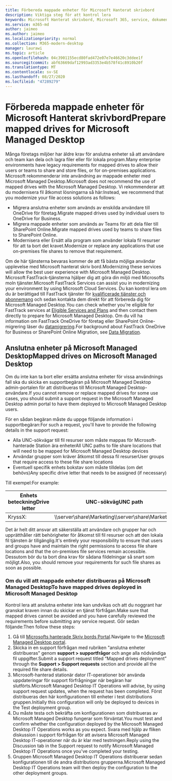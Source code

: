 ```yaml
---
title: Förbereda mappade enheter för Microsoft Hanterat skrivbord
description: Viktiga steg för att kontrol lera
keywords: Microsoft Hanterat skrivbord, Microsoft 365, service, dokumentation
ms.service: m365-md
author: jaimeo
ms.author: jaimeo
ms.localizationpriority: normal
ms.collection: M365-modern-desktop
manager: laurawi
ms.topic: article
ms.openlocfilehash: 04c3901155ecd80fad472e07e7e46620c3ddee1f
ms.sourcegitcommit: abf63669daf12993ad3353e4b578f41c8910b20f
ms.translationtype: MT
ms.contentlocale: sv-SE
ms.lasthandoff: 08/27/2020
ms.locfileid: "47289279"
---
```

#  <a name="prepare-mapped-drives-for-microsoft-managed-desktop"></a><span data-ttu-id="fb821-104">Förbereda mappade enheter för Microsoft Hanterat skrivbord</span><span class="sxs-lookup"><span data-stu-id="fb821-104">Prepare mapped drives for Microsoft Managed Desktop</span></span>

<span data-ttu-id="fb821-105">Många företags miljöer har äldre krav för anslutna enheter så att användare och team kan dela och lagra filer eller för lokala program.</span><span class="sxs-lookup"><span data-stu-id="fb821-105">Many enterprise environments have legacy requirements for mapped drives to allow their users or teams to share and store files, or for on-premises applications.</span></span> <span data-ttu-id="fb821-106">Microsoft rekommenderar inte användning av mappade enheter med Microsoft Managed Desktop.</span><span class="sxs-lookup"><span data-stu-id="fb821-106">Microsoft does not recommend the use of mapped drives with the Microsoft Managed Desktop.</span></span> <span data-ttu-id="fb821-107">Vi rekommenderar att du modernisera fil åtkomst lösningarna så här:</span><span class="sxs-lookup"><span data-stu-id="fb821-107">Instead, we recommend that you modernize your file access solutions as follows:</span></span>
  
- <span data-ttu-id="fb821-108">Migrera anslutna enheter som används av enskilda användare till OneDrive för företag.</span><span class="sxs-lookup"><span data-stu-id="fb821-108">Migrate mapped drives used by individual users to OneDrive for Business.</span></span> 
- <span data-ttu-id="fb821-109">Migrera mappade enheter som används av Teams för att dela filer till SharePoint Online.</span><span class="sxs-lookup"><span data-stu-id="fb821-109">Migrate mapped drives used by teams to share files to SharePoint Online.</span></span> 
- <span data-ttu-id="fb821-110">Modernisera eller Ersätt alla program som använder lokala fil resurser för att ta bort det kravet.</span><span class="sxs-lookup"><span data-stu-id="fb821-110">Modernize or replace any applications that use on-premises file shares to remove that requirement.</span></span>
  
<span data-ttu-id="fb821-111">Om de här tjänsterna bevaras kommer de att få bästa möjliga användar upplevelse med Microsoft hanterat skriv bord.</span><span class="sxs-lookup"><span data-stu-id="fb821-111">Modernizing these services will allow the best user experience with Microsoft Managed Desktop.</span></span> <span data-ttu-id="fb821-112">Microsoft FastTrack-tjänsterna hjälper dig att göra din miljö med Microsofts moln tjänster.</span><span class="sxs-lookup"><span data-stu-id="fb821-112">Microsoft FastTrack Services can assist you in modernizing your environment by using Microsoft Cloud Services.</span></span> <span data-ttu-id="fb821-113">Du kan kontrol lera om du är berättigad till FastTrack tjänster för [kvalificerade tjänster och abonnemang](https://docs.microsoft.com/fasttrack/m365-eligible-services-and-plans) och sedan kontakta dem direkt för att förbereda dig för Microsoft Managed Desktop.</span><span class="sxs-lookup"><span data-stu-id="fb821-113">You can check whether you're eligible for FastTrack services at [Eligible Services and Plans](https://docs.microsoft.com/fasttrack/m365-eligible-services-and-plans) and then contact them directly to prepare for Microsoft Managed Desktop.</span></span> <span data-ttu-id="fb821-114">Om du vill ha information om FastTrack OneDrive för företag eller SharePoint Online-migrering läser du [datamigrering](https://docs.microsoft.com/fasttrack/o365-data-migration).</span><span class="sxs-lookup"><span data-stu-id="fb821-114">For background about FastTrack OneDrive for Business or SharePoint Online Migration, see [Data Migration](https://docs.microsoft.com/fasttrack/o365-data-migration).</span></span>

## <a name="mapped-drives-on-microsoft-managed-desktop"></a><span data-ttu-id="fb821-115">Anslutna enheter på Microsoft Managed Desktop</span><span class="sxs-lookup"><span data-stu-id="fb821-115">Mapped drives on Microsoft Managed Desktop</span></span>
 
<span data-ttu-id="fb821-116">Om du inte kan ta bort eller ersätta anslutna enheter för vissa användnings fall ska du skicka en supportbegäran på Microsoft Managed Desktop admin-portalen för att distribueras till Microsoft Managed Desktop-användare.</span><span class="sxs-lookup"><span data-stu-id="fb821-116">If you cannot remove or replace mapped drives for some use cases, you should submit a support request in the Microsoft Managed Desktop admin portal to have them deployed to Microsoft Managed Desktop users.</span></span>
    
<span data-ttu-id="fb821-117">För en sådan begäran måste du uppge följande information i supportbegäran:</span><span class="sxs-lookup"><span data-stu-id="fb821-117">For such a request, you'll have to provide the following details in the support request:</span></span> 

- <span data-ttu-id="fb821-118">Alla UNC-sökvägar till fil resurser som måste mappas för Microsoft-hanterade Station ära enheter</span><span class="sxs-lookup"><span data-stu-id="fb821-118">All UNC paths to file share locations that will need to be mapped for Microsoft Managed Desktop devices</span></span> 
- <span data-ttu-id="fb821-119">Användar grupper som kräver åtkomst till dessa fil resurser</span><span class="sxs-lookup"><span data-stu-id="fb821-119">User groups that require access to these file share locations</span></span> 
- <span data-ttu-id="fb821-120">Eventuell specifik enhets bokstav som måste tilldelas (om det behövs)</span><span class="sxs-lookup"><span data-stu-id="fb821-120">Any specific drive letter that needs to be assigned (if necessary)</span></span>

<span data-ttu-id="fb821-121">Till exempel:</span><span class="sxs-lookup"><span data-stu-id="fb821-121">For example:</span></span>

| <span data-ttu-id="fb821-122">Enhets beteckning</span><span class="sxs-lookup"><span data-stu-id="fb821-122">Drive letter</span></span> | <span data-ttu-id="fb821-123">UNC-sökväg</span><span class="sxs-lookup"><span data-stu-id="fb821-123">UNC path</span></span> | <span data-ttu-id="fb821-124">Användar grupp</span><span class="sxs-lookup"><span data-stu-id="fb821-124">User group</span></span> |
|--------------|----------|------------|
| <span data-ttu-id="fb821-125">Kryss</span><span class="sxs-lookup"><span data-stu-id="fb821-125">X:</span></span>  | <span data-ttu-id="fb821-126">\\\server\share\Marketing</span><span class="sxs-lookup"><span data-stu-id="fb821-126">\\\server\share\Marketing</span></span> | <span data-ttu-id="fb821-127">ContosoMarketing</span><span class="sxs-lookup"><span data-stu-id="fb821-127">ContosoMarketing</span></span> |

<span data-ttu-id="fb821-128">Det är helt ditt ansvar att säkerställa att användare och grupper har och upprätthåller rätt behörigheter för åtkomst till fil resurser och att den lokala fil tjänsten är tillgänglig.</span><span class="sxs-lookup"><span data-stu-id="fb821-128">It's entirely your responsibility to ensure that users and groups have and maintain the right permissions to access file share locations and that the on-premises file services remain accessible.</span></span> <span data-ttu-id="fb821-129">Dessutom bör du ta bort dina krav för sådana fildelningar så snart som möjligt.</span><span class="sxs-lookup"><span data-stu-id="fb821-129">Also, you should remove your requirements for such file shares as soon as possible.</span></span>

### <a name="to-have-mapped-drives-deployed-in-microsoft-managed-desktop"></a><span data-ttu-id="fb821-130">Om du vill att mappade enheter distribueras på Microsoft Managed Desktop</span><span class="sxs-lookup"><span data-stu-id="fb821-130">To have mapped drives deployed in Microsoft Managed Desktop</span></span>
 
<span data-ttu-id="fb821-131">Kontrol lera att anslutna enheter inte kan undvikas och att du noggrant har granskat kraven innan du skickar en tjänst förfrågan.</span><span class="sxs-lookup"><span data-stu-id="fb821-131">Make sure that mapped drives cannot be avoided and you have carefully reviewed the requirements before submitting any service request.</span></span> <span data-ttu-id="fb821-132">Gör sedan följande:</span><span class="sxs-lookup"><span data-stu-id="fb821-132">Then follow these steps:</span></span>

1. <span data-ttu-id="fb821-133">Gå till [Microsofts hanterade Skriv bords Portal](https://aka.ms/mmdportal).</span><span class="sxs-lookup"><span data-stu-id="fb821-133">Navigate to the [Microsoft Managed Desktop portal](https://aka.ms/mmdportal).</span></span>  
2. <span data-ttu-id="fb821-134">Skicka in en support förfrågan med rubriken "anslutna enheter distribueras" genom **support > supportfrågor** och ange alla nödvändiga fil uppgifter.</span><span class="sxs-lookup"><span data-stu-id="fb821-134">Submit a support request titled “Mapped drives deployment” through the **Support > Support requests** section and provide all the required file share details.</span></span>  
3. <span data-ttu-id="fb821-135">Microsoft-hanterad stationär dator IT-operationer bör använda uppdateringar för support förfrågningar när begäran har slutförts.</span><span class="sxs-lookup"><span data-stu-id="fb821-135">Microsoft Managed Desktop IT Operations will advise, by using support request updates, when the request has been completed.</span></span> <span data-ttu-id="fb821-136">Först distribueras den här konfigurationen till enheter i test distributions gruppen.</span><span class="sxs-lookup"><span data-stu-id="fb821-136">Initially this configuration will only be deployed to devices in the Test deployment group.</span></span>  
4. <span data-ttu-id="fb821-137">Du måste testa och bekräfta om konfigurationen som distribueras av Microsoft Managed Desktop fungerar som förväntat.</span><span class="sxs-lookup"><span data-stu-id="fb821-137">You must test and confirm whether the configuration deployed by the Microsoft Managed Desktop IT Operations works as you expect.</span></span> <span data-ttu-id="fb821-138">Svara med hjälp av fliken diskussion i support förfrågan för att avisera Microsoft Managed Desktop IT-operationer när du är klar med testningen.</span><span class="sxs-lookup"><span data-stu-id="fb821-138">Reply using the Discussion tab in the Support request to notify Microsoft Managed Desktop IT Operations once you've completed your testing.</span></span>  
5. <span data-ttu-id="fb821-139">Gruppen Microsoft Managed Desktop IT Operations distribuerar sedan konfigurationen till de andra distributions grupperna.</span><span class="sxs-lookup"><span data-stu-id="fb821-139">Microsoft Managed Desktop IT Operations team will then deploy the configuration to the other deployment groups.</span></span> 
